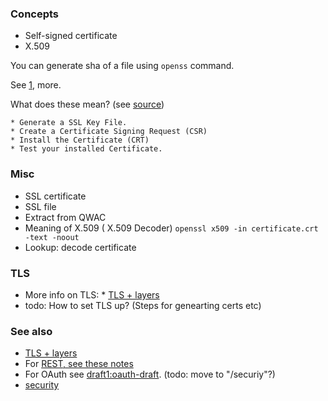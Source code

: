 ### Concepts
* Self-signed certificate   
* X.509


You can generate sha of a file using `openss` command.

See [1](https://itigloo.com/security/generate-an-openssl-certificate-request-with-sha-256-signature/), more.

What does these mean? (see [source](https://itigloo.com/security/generate-an-openssl-certificate-request-with-sha-256-signature/))

    * Generate a SSL Key File.
    * Create a Certificate Signing Request (CSR)
    * Install the Certificate (CRT)
    * Test your installed Certificate.


### Misc
* SSL certificate
*    SSL file
* Extract from QWAC
* Meaning of X.509 ( X.509 Decoder)
  `openssl x509 -in certificate.crt -text -noout`
* Lookup: decode certificate

### TLS
* More info on TLS: * [TLS + layers](https://github.com/sohale/cs-glossaries/blob/master/made-simple/tls-1.md)
* todo: How to set TLS up? (Steps for genearting certs etc)

### See also
* [TLS + layers](https://github.com/sohale/cs-glossaries/blob/master/made-simple/tls-1.md)
* For [REST, see these notes](https://github.com/sohale/cs-glossaries/blob/master/restful.md)
* For OAuth see [draft1:oauth-draft](https://github.com/sohale/cs-glossaries/blob/master/docs/oauth-sec-draft.md). (todo: move to "/securiy"?)
* [security](https://github.com/sohale/cs-glossaries/blob/master/security/security.md)

